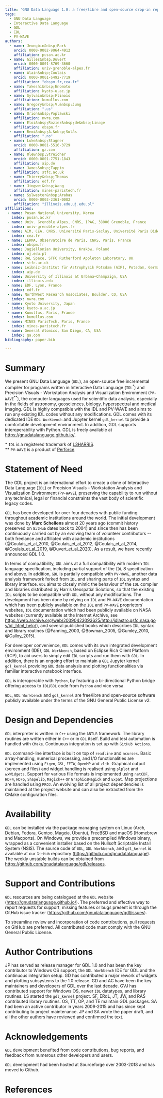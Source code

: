 ```yaml
---
title: 'GNU Data Language 1.0: a free/libre and open-source drop-in replacement for IDL/PV-WAVE'
tags:
  - GNU Data Language
  - Interactive Data Language
  - GDL
  - IDL
  - PV-WAVE
authors:
  - name: Jeongbin&nbsp;Park
    orcid: 0000-0002-9064-4912
    affiliation: pusan.ac.kr
  - name: Gilles&nbsp;Duvert
    orcid: 0000-0001-8769-3660 
    affiliation: univ-grenoble-alpes.fr
  - name: Alain&nbsp;Coulais
    orcid: 0000-0001-6492-7719
    affiliation: "obspm.fr,cea.fr"
  - name: Takeshi&nbsp;Enomoto
    affiliation: kyoto-u.ac.jp
  - name: Sylvain&nbsp;Flinois
    affiliation: kumullus.com
  - name: Gregory&nbsp;V.&nbsp;Jung
    affiliation: ".us"
  - name: Orion&nbsp;Poplawski
    affiliation: nwra.com
  - name: Eloi&nbsp;Rozier&nbsp;de&nbsp;Linage
    affiliation: obspm.fr
  - name: Remi&nbsp;A.&nbsp;Solås
    affiliation: ".no" 
  - name: Luke&nbsp;Stagner 
    orcid: 0000-0001-5516-3729
    affiliation: ga.com
  - name: Ole&nbsp;Streicher
    orcid: 0000-0001-7751-1843
    affiliation: aip.de
  - name: James&nbsp;Tappin
    affiliation: stfc.ac.uk
  - name: Thierry&nbsp;Thomas
    affiliation: edf.fr
  - name: Jingwei&nbsp;Wang
    affiliation: mines-paristech.fr
  - name: Sylwester&nbsp;Arabas
    orcid: 0000-0003-2361-0082
    affiliation: "illinois.edu,uj.edu.pl"
affiliations:
 - name: Pusan National University, Korea
   index: pusan.ac.kr
 - name: Univ. Grenoble Alpes, CNRS, IPAG, 38000 Grenoble, France 
   index: univ-grenoble-alpes.fr
 - name: AIM, CEA, CNRS, Université Paris-Saclay, Université Paris Diderot, Sorbonne Paris Cité, Gif-sur-Yvette, France
   index: cea.fr
 - name: LERMA, Observatoire de Paris, CNRS, Paris, France 
   index: obspm.fr
 - name: Jagiellonian University, Kraków, Poland
   index: uj.edu.pl
 - name: RAL Space, STFC Rutherford Appleton Laboratory, UK 
   index: stfc.ac.uk
 - name: Leibniz-Institut für Astrophysik Potsdam (AIP), Potsdam, Germany 
   index: aip.de
 - name: University of Illinois at Urbana–Champaign, USA
   index: illinois.edu
 - name: EDF, Lyon, France
   index: edf.fr
 - name: NorthWest Research Associates, Boulder, CO, USA
   index: nwra.com
 - name: Kyoto University, Japan
   index: kyoto-u.ac.jp
 - name: Kumullus, Paris, France
   index: kumullus.com
 - name: MINES ParisTech, Paris, France
   index: mines-paristech.fr
 - name: General Atomics, San Diego, CA, USA
   index: ga.com
bibliography: paper.bib

---
```


# Summary

We present GNU Data Language (`GDL`), an open-source free incremental compiler for programs written in Interactive Data
  Language (`IDL`<sup>*</sup>) and Precision Visuals - Workstation Analysis and Visualization Environment (`PV-WAVE`<sup>**</sup>),
  the computer languages used for scientific data analysis, especially in the fields of astronomy, geosciences, biology,
  hyperspectral and medical imaging. GDL is highly compatible with the IDL and PV-WAVE and aims to run any existing IDL
  codes without any modifications. GDL comes with its dedicated IDE `GDL Workbench` and Jupyter kernel `gdl_kernel` 
  to provide a comfortable development environment. In addition, GDL supports interoperability with Python. GDL is freely
  available at https://gnudatalanguage.github.io/.

\* `IDL` is a registered trademark of [L3HARRIS](http://l3harrisgeospatial.com). \
** `PV-WAVE` is a product of [Perforce](http://perforce.com).

# Statement of Need

The GDL project is an international effort to create a clone of Interactive Data Language (`IDL`) or Precision Visuals -
  Workstation Analysis and Visualization Environment (`PV-WAVE`), preserving the capability to run without any technical,
  legal or financial constraints the vast body of scientific legacy codes.
  
`GDL` has been developed for over four decades with public funding throughout academic institutions around the world.
  The initial development was done by **Marc Schellens** almost 20 years ago (commit history preserved on `GitHub` dates back to 2004) 
  and since then has been continuously carried out by an evolving team of volunteer contributors -- both freelance and affiliated with
  academic institutions (@Coulais_et_al_2010, @Coulais_et_al_2012, @Coulais_et_al_2014, @Coulais_et_al_2019, @Duvert_et_al_2020).
  As a result, we have recently announced GDL 1.0.

In terms of compatibility, `GDL` aims at a full compatibility with modern `IDL` language specification, including partial
  support of the `IDL` 8 specification and above. In addition, `GDL` is partially compatible with `PV-WAVE`, another data
  analysis framework forked from `IDL` and sharing parts of `IDL` syntax and library interface. `GDL` aims to closely mimic
  the behaviour of the `IDL` compiler and libraries distributed by Harris Geospatial Solutions, so that the existing `IDL`
  scripts to be compatible with `GDL` without any modifications. The development has been done by relying on `IDL` and `PV-WAVE`
  documentation which has been publicly available on the `IDL` and `PV-WAVE` proprietors' websites, `IDL` documentation which
  had been publicly available on NASA websites (currently available at the Internet Archive, see
  <https://web.archive.org/web/20090423093625/http://idlastro.gsfc.nasa.gov/idl_html_help/>), and several published books which
  describes `IDL` syntax and library routines (@Fanning_2003, @Bowman_2005, @Gumley_2010, @Galloy_2015).


For developer convenience, `GDL` comes with its own integrated development environment (IDE), `GDL Workbench`, based on Eclipse
  Rich Client Platform (RCP), to aid users to simply edit `IDL` scripts and run them with `GDL`. In addition, there is an
  ongoing effort to maintain a `GDL` Jupyter kernel `gdl_kernel` providing `GDL` data analysis and plotting functionalities via
  familiar interactive notebook interface.
  
`GDL` is interoperable with `Python`, by featuring a bi-directional Python bridge offering access to `IDL`/`GDL` code from
  `Python` and vice versa.

`GDL`, `GDL Workbench` and `gdl_kernel` are free/libre and open-source software publicly available under the terms of the GNU General
  Public License v2.

# Design and Dependencies

`GDL` interpreter is written in `C++` using the `ANTLR` framework.
The library routines are written either in `C++` or in `GDL` itself.
Build and test automation is handled with `CMake`.
Continuous integration is set up with `GitHub Actions`.

`GDL` command-line interface is built on top of `readline` and `ncurses`.
Basic array-handling, numerical processing, and I/O functionalities are implemented using `Eigen`,
  `GSL`, `FFTW`, `OpenMP` and `zlib`.
Graphical output (screen and files) and widget handling is realised using 
  `plplot` and `wxWidgets`.
Support for various file formats is implemented using `netCDF`, `HDF4`,
  `HDF5`, `Shapelib`, `Magick++` or `GraphicsMagick` and `Expat`.
Map projections are handled using `PROJ`.
An evolving list of all project dependencies is maintained at the project website
  and can also be extracted from the CMake configuration files.

# Availability

`GDL` can be installed via the package managing system on Linux (Arch, Debian, Fedora, Gentoo, Mageia, Ubuntu), 
  FreeBSD and macOS (Homebrew and Macports).
On Windows, we provide a precompiled Windows binary, wrapped as a convenient installer based on the Nullsoft Scriptable
  Install System (NSIS).
The source code of `GDL`, `GDL Workbench`, and `gdl_kernel` is available at our `GitHub` repository (<https://github.com/gnudatalanguage>).
The weekly unstable builds can be obtained from <https://github.com/gnudatalanguage/gdl/releases>.

# Support and Contributions

`GDL` resources are being catalogued at the `GDL` website (<https://gnudatalanguage.github.io/>).
  The preferred and effective way to report requests for support, missing features or bugs present
  is through the GitHub issue tracker (<https://github.com/gnudatalanguage/gdl/issues>).

To streamline review and incorporation of code contributions, pull requests on GitHub are preferred.
All contributed code must comply with the GNU General Public License.

# Author Contributions

JP has served as release manager for GDL 1.0 and has been the key contributor to Windows OS support,
the `GDL Workbench` IDE for GDL and the continuous integration setup.
GD has contributed a major rework of widgets and plotting subsystems to the 1.0 release.
GD and AC have been the key maintainers and developers of GDL over the last decade.
GVJ has contributed support for Windows OS, newer `IDL` datatypes, and library routines.
LS started the `gdl_kernel` project.
SF, ERdL, JT, JW, and RAS contributed library routines.
OS, TT, OP, and TE maintain GDL packages.
SA had been an active contributor in years 2009-2015 and has since kept contributing to project maintenance.
JP and SA wrote the paper draft, and all the other authors have reviewed and confirmed the text.

# Acknowledgements
`GDL` development benefited from code contributions, bug reports, and feedback from numerous
other developers and users.

`GDL` development had been hosted at Sourceforge over 2003-2018 and has moved to Github.

# References
